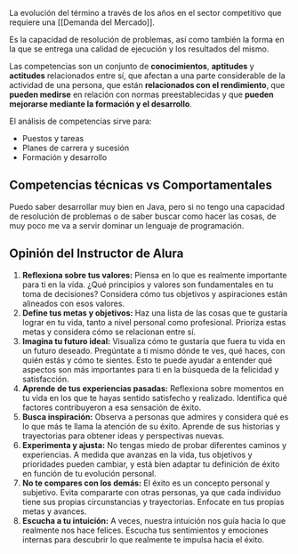 La evolución del término a través de los años en el sector competitivo que requiere una [[Demanda del Mercado]].

Es la capacidad de resolución de problemas, así como también la forma en la que se entrega una calidad de ejecución y los resultados del mismo.

Las competencias son un conjunto de **conocimientos**, **aptitudes** y **actitudes** relacionados entre sí, que afectan a una parte considerable de la actividad de una persona, que están **relacionados con el rendimiento**, que **pueden medirse** en relación con normas preestablecidas y que **pueden mejorarse mediante la formación y el desarrollo**.

El análisis de competencias sirve para:
- Puestos y tareas
- Planes de carrera y sucesión
- Formación y desarrollo

## Competencias técnicas vs Comportamentales
Puedo saber desarrollar muy bien en Java, pero si no tengo una capacidad de resolución de problemas o de saber buscar como hacer las cosas, de muy poco me va a servir dominar un lenguaje de programación.


## Opinión del Instructor de Alura

1. **Reflexiona sobre tus valores:** Piensa en lo que es realmente importante para ti en la vida. ¿Qué principios y valores son fundamentales en tu toma de decisiones? Considera cómo tus objetivos y aspiraciones están alineados con esos valores.
2. **Define tus metas y objetivos:** Haz una lista de las cosas que te gustaría lograr en tu vida, tanto a nivel personal como profesional. Prioriza estas metas y considera cómo se relacionan entre sí.
3. **Imagina tu futuro ideal:** Visualiza cómo te gustaría que fuera tu vida en un futuro deseado. Pregúntate a ti mismo dónde te ves, qué haces, con quién estás y cómo te sientes. Esto te puede ayudar a entender qué aspectos son más importantes para ti en la búsqueda de la felicidad y satisfacción.
4. **Aprende de tus experiencias pasadas:** Reflexiona sobre momentos en tu vida en los que te hayas sentido satisfecho y realizado. Identifica qué factores contribuyeron a esa sensación de éxito.
5. **Busca inspiración:** Observa a personas que admires y considera qué es lo que más te llama la atención de su éxito. Aprende de sus historias y trayectorias para obtener ideas y perspectivas nuevas.
6. **Experimenta y ajusta:** No tengas miedo de probar diferentes caminos y experiencias. A medida que avanzas en la vida, tus objetivos y prioridades pueden cambiar, y está bien adaptar tu definición de éxito en función de tu evolución personal.
7. **No te compares con los demás:** El éxito es un concepto personal y subjetivo. Evita compararte con otras personas, ya que cada individuo tiene sus propias circunstancias y trayectorias. Enfocate en tus propias metas y avances.
8. **Escucha a tu intuición:** A veces, nuestra intuición nos guía hacia lo que realmente nos hace felices. Escucha tus sentimientos y emociones internas para descubrir lo que realmente te impulsa hacia el éxito.